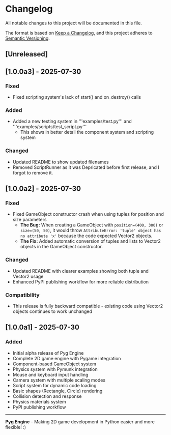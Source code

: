 # Changelog

All notable changes to this project will be documented in this file.

The format is based on [Keep a Changelog](https://keepachangelog.com/en/1.0.0/),
and this project adheres to [Semantic Versioning](https://semver.org/spec/v2.0.0.html).

## [Unreleased]

## [1.0.0a3] - 2025-07-30

### Fixed
- Fixed scripting system's lack of start() and on_destroy() calls

### Added
- Added a new testing system in '''examples/test.py''' and '''examples/scripts/test_script.py'''
  - This shows in better detail the component system and scripting system

### Changed
- Updated README to show updated filenames
- Removed ScriptRunner as it was Depricated before first release, and I forgot to remove it.

## [1.0.0a2] - 2025-07-30

### Fixed
- Fixed GameObject constructor crash when using tuples for position and size parameters
  - **The Bug:** When creating a GameObject with `position=(400, 300)` or `size=(50, 50)`, it would throw `AttributeError: 'tuple' object has no attribute 'x'` because the code expected Vector2 objects.
  - **The Fix:** Added automatic conversion of tuples and lists to Vector2 objects in the GameObject constructor.

### Changed
- Updated README with clearer examples showing both tuple and Vector2 usage
- Enhanced PyPI publishing workflow for more reliable distribution

### Compatibility
- This release is fully backward compatible - existing code using Vector2 objects continues to work unchanged

## [1.0.0a1] - 2025-07-30

### Added
- Initial alpha release of Pyg Engine
- Complete 2D game engine with Pygame integration
- Component-based GameObject system
- Physics system with Pymunk integration
- Mouse and keyboard input handling
- Camera system with multiple scaling modes
- Script system for dynamic code loading
- Basic shapes (Rectangle, Circle) rendering
- Collision detection and response
- Physics materials system
- PyPI publishing workflow

---

**Pyg Engine** - Making 2D game development in Python easier and more flexible! :)
